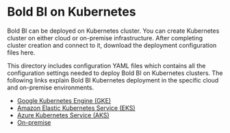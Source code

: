# Bold BI on Kubernetes

Bold BI can be deployed on Kubernetes cluster. You can create Kubernetes cluster on either cloud or on-premise infrastructure. After completing cluster creation and connect to it, download the deployment configuration files here.

This directory includes configuration YAML files which contains all the configuration settings needed to deploy Bold BI on Kubernetes clusters. The following links explain Bold BI Kubernetes deployment in the specific cloud and on-premise environments.
    
* [Google Kubernetes Engine (GKE)](docs/google-gke.md)
* [Amazon Elastic Kubernetes Service (EKS)](docs/microsoft-aks.md)
* [Azure Kubernetes Service (AKS)](docs/amazon-eks.md)
* [On-premise](docs/on-premise.md)
